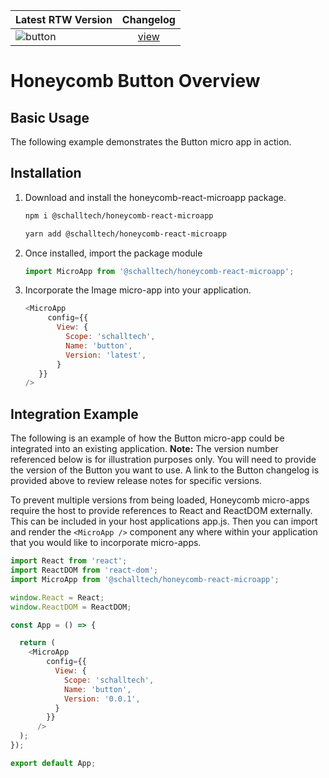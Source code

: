 Latest RTW Version | Changelog 
:---- | :-----: 
![button](https://img.shields.io/badge/dynamic/json?color=green&logo=react&style=flat-square&label=ma-button&prefix=Version%20&query=%24.version&url=https://github.com/Schalltech/honeycomb-marketplace/blob/master/micro-apps/shared/ma-button/package.json) | [view](https://github.com/Schalltech/honeycomb-marketplace/blob/master/micro-apps/shared/ma-button/CHANGELOG.md) 

# Honeycomb Button Overview

## Basic Usage
The following example demonstrates the Button micro app in action.

<!-- STORY -->

## Installation

1. Download and install the honeycomb-react-microapp package.

   ```bash
   npm i @schalltech/honeycomb-react-microapp
   ```
   ```bash
   yarn add @schalltech/honeycomb-react-microapp
   ```

2. Once installed, import the package module
   ```jsx
   import MicroApp from '@schalltech/honeycomb-react-microapp';
   ```
3. Incorporate the Image micro-app into your application.

   ```js
   <MicroApp
        config={{
          View: {
            Scope: 'schalltech',
            Name: 'button',
            Version: 'latest',
          }
      }}
   />
   ```

## Integration Example
The following is an example of how the Button micro-app could be integrated into an existing application. **Note:** The version number referenced below is for illustration purposes only. You will need to provide the version of the Button you want to use. A link to the Button changelog is provided above to review release notes for specific versions.

To prevent multiple versions from being loaded, Honeycomb micro-apps require the host to provide references to React and ReactDOM externally. This can be included in your host applications app.js. Then you can import and render the `<MicroApp />` component any where within your application that you would like to incorporate micro-apps.

```js
import React from 'react';
import ReactDOM from 'react-dom';
import MicroApp from '@schalltech/honeycomb-react-microapp';

window.React = React;
window.ReactDOM = ReactDOM;

const App = () => {

  return (
    <MicroApp
        config={{
          View: {
            Scope: 'schalltech',
            Name: 'button',
            Version: '0.0.1',
          }
        }}
      />
  );
});

export default App;
```

